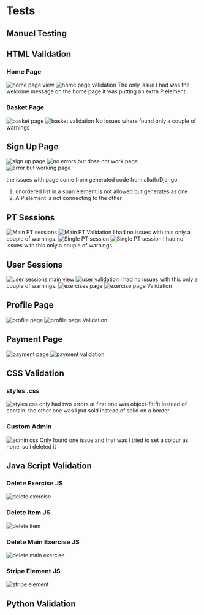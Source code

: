 # Tests

## Manuel Testing

## HTML Validation

### Home Page
![home page view](docs/validation-images/home-page.png)
![home page validation](docs/validation-images/home-page-validation.png)
The only issue I had was the welcome message on the home page it was putting an extra P element 

### Basket Page
![basket page](docs/validation-images/basket-page.png)
![basket validation](docs/validation-images/basket-validation.png)
No issues where found only a couple of warnings

## Sign Up Page
![sign up page](docs/validation-images/sign-out-page.png)
![no errors but dose not work page](docs/validation-images/passes-validation-dose-not-work.png)
![error but working page](docs/validation-images/errors-for-signup-valdidation.png)

the issues with page come from generated code from alluth/Django. 
1. unordered list in a span element is not allowed but generates as one 
2. A P element is not connecting to the other 

## PT Sessions
![Main PT sessions](docs/validation-images/pt-session-page.png)
![Main PT Validation](docs/validation-images/pt-session-validation.png)
I had no issues with this only a couple of warnings.
![Single PT session](docs/validation-images/pt-session-page-view.png)
![Single PT session](docs/validation-images/pt-session-page-view.png)
I had no issues with this only a couple of warnings.

## User Sessions
![user sessions  main view](docs/validation-images/user-programs-main-page.png)
![user validation](docs/validation-images/user-main-validation.png)
I had no issues with this only a couple of warnings.
![exercises page](docs/validation-images/user-exercise-page.png)
![exercise page Validation](docs/validation-images/user-exercise-validation.png)

## Profile Page
![profile page](docs/validation-images/profile-page.png)
![profile page Validation](docs/validation-images/profile-page-validation.png)

## Payment Page
![payment page](docs/validation-images/payment-page.png)
![payment validation](docs/validation-images/payment-validation.png)
## CSS Validation

### styles .css
![styles css](docs/validation-images/styles-css.png)
only had two errors at first one was object-fit:fit instead of contain.
the other one was I put sold instead of solid on a border.

### Custom Admin
![admin css](docs/validation-images/admin-css.png)
Only found one issue and that was I tried to set a colour as none. so i deleted it 

## Java Script Validation

### Delete Exercise JS
![delete exercise](docs/validation-images/delete-exercise-validation.png)
### Delete Item JS
![delete item](docs/validation-images/delete-item-validation.png)
### Delete Main Exercise JS
![delete main exercise](docs/validation-images/delete-main-exercise-validation.png)
### Stripe Element JS
![stripe element](docs/validation-images/stripe-elements-validation.png)
## Python Validation